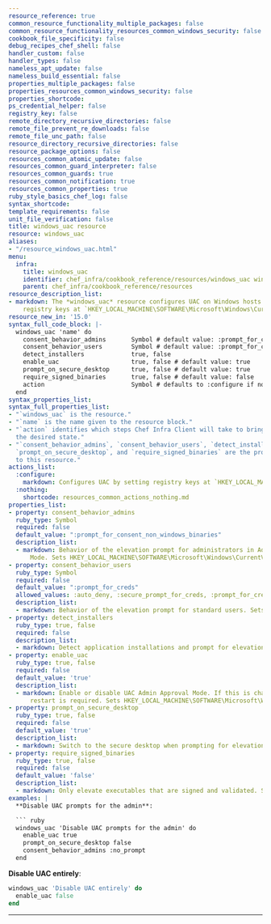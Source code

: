 ```yaml
---
resource_reference: true
common_resource_functionality_multiple_packages: false
common_resource_functionality_resources_common_windows_security: false
cookbook_file_specificity: false
debug_recipes_chef_shell: false
handler_custom: false
handler_types: false
nameless_apt_update: false
nameless_build_essential: false
properties_multiple_packages: false
properties_resources_common_windows_security: false
properties_shortcode: 
ps_credential_helper: false
registry_key: false
remote_directory_recursive_directories: false
remote_file_prevent_re_downloads: false
remote_file_unc_path: false
resource_directory_recursive_directories: false
resource_package_options: false
resources_common_atomic_update: false
resources_common_guard_interpreter: false
resources_common_guards: true
resources_common_notification: true
resources_common_properties: true
ruby_style_basics_chef_log: false
syntax_shortcode: 
template_requirements: false
unit_file_verification: false
title: windows_uac resource
resource: windows_uac
aliases:
- "/resource_windows_uac.html"
menu:
  infra:
    title: windows_uac
    identifier: chef_infra/cookbook_reference/resources/windows_uac windows_uac
    parent: chef_infra/cookbook_reference/resources
resource_description_list:
- markdown: The *windows_uac* resource configures UAC on Windows hosts by setting
    registry keys at `HKEY_LOCAL_MACHINE\SOFTWARE\Microsoft\Windows\CurrentVersion\Policies\System`
resource_new_in: '15.0'
syntax_full_code_block: |-
  windows_uac 'name' do
    consent_behavior_admins       Symbol # default value: :prompt_for_consent_non_windows_binaries
    consent_behavior_users        Symbol # default value: :prompt_for_creds
    detect_installers             true, false
    enable_uac                    true, false # default value: true
    prompt_on_secure_desktop      true, false # default value: true
    require_signed_binaries       true, false # default value: false
    action                        Symbol # defaults to :configure if not specified
  end
syntax_properties_list: 
syntax_full_properties_list:
- "`windows_uac` is the resource."
- "`name` is the name given to the resource block."
- "`action` identifies which steps Chef Infra Client will take to bring the node into
  the desired state."
- "`consent_behavior_admins`, `consent_behavior_users`, `detect_installers`, `enable_uac`,
  `prompt_on_secure_desktop`, and `require_signed_binaries` are the properties available
  to this resource."
actions_list:
  :configure:
    markdown: Configures UAC by setting registry keys at `HKEY_LOCAL_MACHINE\SOFTWARE\Microsoft\Windows\CurrentVersion\Policies\System`.
  :nothing:
    shortcode: resources_common_actions_nothing.md
properties_list:
- property: consent_behavior_admins
  ruby_type: Symbol
  required: false
  default_value: ":prompt_for_consent_non_windows_binaries"
  description_list:
  - markdown: Behavior of the elevation prompt for administrators in Admin Approval
      Mode. Sets HKEY_LOCAL_MACHINE\SOFTWARE\Microsoft\Windows\CurrentVersion\Policies\System\EnableLUA\ConsentPromptBehaviorAdmin.
- property: consent_behavior_users
  ruby_type: Symbol
  required: false
  default_value: ":prompt_for_creds"
  allowed_values: :auto_deny, :secure_prompt_for_creds, :prompt_for_creds
  description_list:
  - markdown: Behavior of the elevation prompt for standard users. Sets HKEY_LOCAL_MACHINE\SOFTWARE\Microsoft\Windows\CurrentVersion\Policies\System\EnableLUA\ConsentPromptBehaviorUser.
- property: detect_installers
  ruby_type: true, false
  required: false
  description_list:
  - markdown: Detect application installations and prompt for elevation. Sets HKEY_LOCAL_MACHINE\SOFTWARE\Microsoft\Windows\CurrentVersion\Policies\System\EnableLUA\EnableInstallerDetection.
- property: enable_uac
  ruby_type: true, false
  required: false
  default_value: 'true'
  description_list:
  - markdown: Enable or disable UAC Admin Approval Mode. If this is changed a system
      restart is required. Sets HKEY_LOCAL_MACHINE\SOFTWARE\Microsoft\Windows\CurrentVersion\Policies\System\EnableLUA.
- property: prompt_on_secure_desktop
  ruby_type: true, false
  required: false
  default_value: 'true'
  description_list:
  - markdown: Switch to the secure desktop when prompting for elevation. Sets HKEY_LOCAL_MACHINE\SOFTWARE\Microsoft\Windows\CurrentVersion\Policies\System\EnableLUA\PromptOnSecureDesktop.
- property: require_signed_binaries
  ruby_type: true, false
  required: false
  default_value: 'false'
  description_list:
  - markdown: Only elevate executables that are signed and validated. Sets HKEY_LOCAL_MACHINE\SOFTWARE\Microsoft\Windows\CurrentVersion\Policies\System\EnableLUA\ValidateAdminCodeSignatures.
examples: |
  **Disable UAC prompts for the admin**:

  ``` ruby
  windows_uac 'Disable UAC prompts for the admin' do
    enable_uac true
    prompt_on_secure_desktop false
    consent_behavior_admins :no_prompt
  end
  ```

  **Disable UAC entirely**:

  ``` ruby
  windows_uac 'Disable UAC entirely' do
    enable_uac false
  end
  ```
---
```

